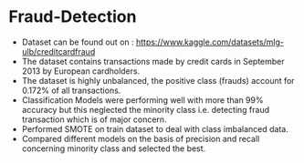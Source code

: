 # Fraud-Detection
* Dataset can be found out on : https://www.kaggle.com/datasets/mlg-ulb/creditcardfraud
* The dataset contains transactions made by credit cards in September 2013 by European cardholders. 
* The dataset is highly unbalanced, the positive class (frauds) account for 0.172% of all transactions.
* Classification Models were performing well with more than 99% accuracy but this neglected the minority class i.e. detecting fraud transaction which is of major concern.
* Performed SMOTE on train dataset to deal with class imbalanced data.
* Compared different models on the basis of precision and recall concerning minority class and selected the best.

